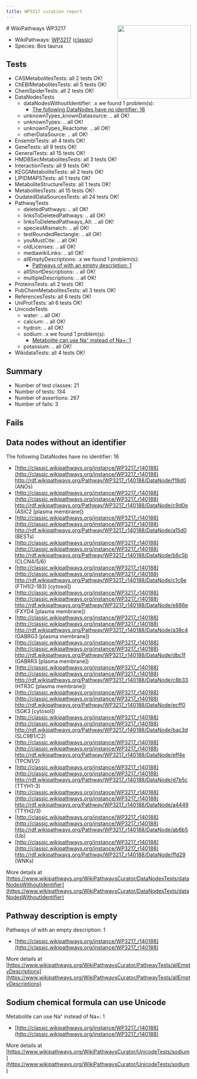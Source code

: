 ```yaml
---
title: WP3217 curation report
---
```


<img style="float: right; width: 200px" src="https://upload.wikimedia.org/wikipedia/commons/thumb/8/83/Wplogo_with_text_500.png/640px-Wplogo_with_text_500.png" />
# WikiPathways WP3217

* WikiPathways: [WP3217](https://wikipathways.org/pathways/WP3217) ([classic](https://classic.wikipathways.org/instance/WP3217))
* Species: Bos taurus
## Tests
* CASMetabolitesTests: all 2 tests OK!
* ChEBIMetabolitesTests: all 5 tests OK!
* ChemSpiderTests: all 2 tests OK!
* DataNodesTests
    * dataNodesWithoutIdentifier: .x we found 1 problem(s):
        * [The following DataNodes have no identifier: 16](#8792c496)
    * unknownTypes_knownDatasource: .. all OK!
    * unknownTypes: .. all OK!
    * unknownTypes_Reactome: .. all OK!
    * otherDataSource: .. all OK!
* EnsemblTests: all 4 tests OK!
* GeneTests: all 9 tests OK!
* GeneralTests: all 15 tests OK!
* HMDBSecMetabolitesTests: all 3 tests OK!
* InteractionTests: all 9 tests OK!
* KEGGMetaboliteTests: all 2 tests OK!
* LIPIDMAPSTests: all 1 tests OK!
* MetaboliteStructureTests: all 1 tests OK!
* MetabolitesTests: all 15 tests OK!
* OudatedDataSourcesTests: all 24 tests OK!
* PathwayTests
    * deletedPathways: .. all OK!
    * linksToDeletedPathways: .. all OK!
    * linksToDeletedPathways_All: .. all OK!
    * speciesMismatch: .. all OK!
    * testRoundedRectangle: .. all OK!
    * youMustCite: .. all OK!
    * oldLicenses: .. all OK!
    * mediawikiLinks: .. all OK!
    * allEmptyDescriptions: .x we found 1 problem(s):
        * [Pathways of with an empty description: 1](#798a4967)
    * allShortDescriptions: .. all OK!
    * multipleDescriptions: .. all OK!
* ProteinsTests: all 2 tests OK!
* PubChemMetabolitesTests: all 3 tests OK!
* ReferencesTests: all 6 tests OK!
* UniProtTests: all 6 tests OK!
* UnicodeTests
    * water: .. all OK!
    * calcium: .. all OK!
    * hydron: .. all OK!
    * sodium: .x we found 1 problem(s):
        * [Metabolite can use Na⁺ instead of Na+: 1](#2cc83479)
    * potassium: .. all OK!
* WikidataTests: all 4 tests OK!


## Summary

* Number of test classes: 21
* Number of tests: 134
* Number of assertions: 267
* Number of fails: 3

## Fails

<a name="8792c496" />

## Data nodes without an identifier

The following DataNodes have no identifier: 16

* [http://classic.wikipathways.org/instance/WP3217_r140188](http://classic.wikipathways.org/instance/WP3217_r140188) http://rdf.wikipathways.org/Pathway/WP3217_r140188/DataNode/f19d0 (ANOs)
* [http://classic.wikipathways.org/instance/WP3217_r140188](http://classic.wikipathways.org/instance/WP3217_r140188) http://rdf.wikipathways.org/Pathway/WP3217_r140188/DataNode/c9d0e (ASIC2 [plasma
membrane])
* [http://classic.wikipathways.org/instance/WP3217_r140188](http://classic.wikipathways.org/instance/WP3217_r140188) http://rdf.wikipathways.org/Pathway/WP3217_r140188/DataNode/a15d0 (BESTs)
* [http://classic.wikipathways.org/instance/WP3217_r140188](http://classic.wikipathways.org/instance/WP3217_r140188) http://rdf.wikipathways.org/Pathway/WP3217_r140188/DataNode/b6c5b (CLCN4/5/6)
* [http://classic.wikipathways.org/instance/WP3217_r140188](http://classic.wikipathways.org/instance/WP3217_r140188) http://rdf.wikipathways.org/Pathway/WP3217_r140188/DataNode/c1c6e (FTH1(2-183)
[cytosol])
* [http://classic.wikipathways.org/instance/WP3217_r140188](http://classic.wikipathways.org/instance/WP3217_r140188) http://rdf.wikipathways.org/Pathway/WP3217_r140188/DataNode/e886e (FXYD4 [plasma
membrane])
* [http://classic.wikipathways.org/instance/WP3217_r140188](http://classic.wikipathways.org/instance/WP3217_r140188) http://rdf.wikipathways.org/Pathway/WP3217_r140188/DataNode/a38c4 (GABRG3 [plasma
membrane])
* [http://classic.wikipathways.org/instance/WP3217_r140188](http://classic.wikipathways.org/instance/WP3217_r140188) http://rdf.wikipathways.org/Pathway/WP3217_r140188/DataNode/dbc1f (GABRR3 [plasma
membrane])
* [http://classic.wikipathways.org/instance/WP3217_r140188](http://classic.wikipathways.org/instance/WP3217_r140188) http://rdf.wikipathways.org/Pathway/WP3217_r140188/DataNode/c8b33 (HTR3C [plasma
membrane])
* [http://classic.wikipathways.org/instance/WP3217_r140188](http://classic.wikipathways.org/instance/WP3217_r140188) http://rdf.wikipathways.org/Pathway/WP3217_r140188/DataNode/ecff0 (SGK3 [cytosol])
* [http://classic.wikipathways.org/instance/WP3217_r140188](http://classic.wikipathways.org/instance/WP3217_r140188) http://rdf.wikipathways.org/Pathway/WP3217_r140188/DataNode/bac3d (SLC9B1/C2)
* [http://classic.wikipathways.org/instance/WP3217_r140188](http://classic.wikipathways.org/instance/WP3217_r140188) http://rdf.wikipathways.org/Pathway/WP3217_r140188/DataNode/eff4e (TPCN1/2)
* [http://classic.wikipathways.org/instance/WP3217_r140188](http://classic.wikipathways.org/instance/WP3217_r140188) http://rdf.wikipathways.org/Pathway/WP3217_r140188/DataNode/d7b5c (TTYH1-3)
* [http://classic.wikipathways.org/instance/WP3217_r140188](http://classic.wikipathways.org/instance/WP3217_r140188) http://rdf.wikipathways.org/Pathway/WP3217_r140188/DataNode/a4449 (TTYH2/3)
* [http://classic.wikipathways.org/instance/WP3217_r140188](http://classic.wikipathways.org/instance/WP3217_r140188) http://rdf.wikipathways.org/Pathway/WP3217_r140188/DataNode/ab6b5 (Ub)
* [http://classic.wikipathways.org/instance/WP3217_r140188](http://classic.wikipathways.org/instance/WP3217_r140188) http://rdf.wikipathways.org/Pathway/WP3217_r140188/DataNode/ffd29 (WNKs)


More details at [https://www.wikipathways.org/WikiPathwaysCurator/DataNodesTests/dataNodesWithoutIdentifier](https://www.wikipathways.org/WikiPathwaysCurator/DataNodesTests/dataNodesWithoutIdentifier)

<a name="798a4967" />

## Pathway description is empty

Pathways of with an empty description: 1

* [http://classic.wikipathways.org/instance/WP3217_r140188](http://classic.wikipathways.org/instance/WP3217_r140188)

More details at [https://www.wikipathways.org/WikiPathwaysCurator/PathwayTests/allEmptyDescriptions](https://www.wikipathways.org/WikiPathwaysCurator/PathwayTests/allEmptyDescriptions)

<a name="2cc83479" />

## Sodium chemical formula can use Unicode

Metabolite can use Na⁺ instead of Na+: 1

* [http://classic.wikipathways.org/instance/WP3217_r140188](http://classic.wikipathways.org/instance/WP3217_r140188)


More details at [https://www.wikipathways.org/WikiPathwaysCurator/UnicodeTests/sodium](https://www.wikipathways.org/WikiPathwaysCurator/UnicodeTests/sodium)

